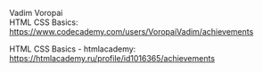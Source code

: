 Vadim Voropai  
HTML CSS Basics: https://www.codecademy.com/users/VoropaiVadim/achievements  

HTML CSS Basics - htmlacademy: https://htmlacademy.ru/profile/id1016365/achievements

